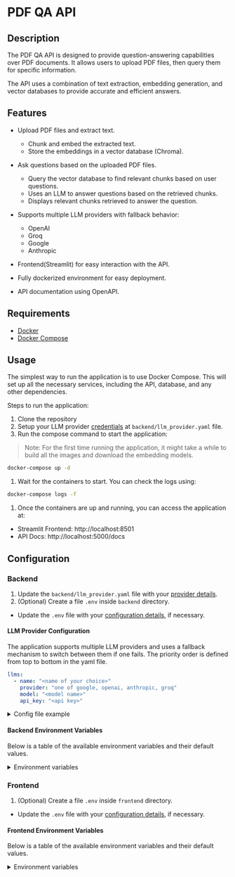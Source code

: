 # PDF QA API
## Description
The PDF QA API is designed to provide question-answering capabilities over PDF documents. It allows users to upload PDF files, then query them for specific information.

The API uses a combination of text extraction, embedding generation, and vector databases to provide accurate and efficient answers.

## Features
- Upload PDF files and extract text.
  - Chunk and embed the extracted text.
  - Store the embeddings in a vector database (Chroma).
- Ask questions based on the uploaded PDF files.
  - Query the vector database to find relevant chunks based on user questions.
  - Uses an LLM to answer questions based on the retrieved chunks.
  - Displays relevant chunks retrieved to answer the question.

- Supports multiple LLM providers with fallback behavior:
  - OpenAI
  - Groq
  - Google
  - Anthropic

- Frontend(Streamlit) for easy interaction with the API.

- Fully dockerized environment for easy deployment.
- API documentation using OpenAPI.

## Requirements
- [Docker](https://www.docker.com/)
- [Docker Compose](https://docs.docker.com/compose/install/)

## Usage
The simplest way to run the application is to use Docker Compose. This will set up all the necessary services, including the API, database, and any other dependencies.

Steps to run the application:
1. Clone the repository
1. Setup your LLM provider [credentials](#llm-provider-configuration) at `backend/llm_provider.yaml` file.
1. Run the compose command to start the application:
  > Note: For the first time running the application, it might take a while to build all the images and download the embedding models.
  ```bash
  docker-compose up -d
  ```
1. Wait for the containers to start. You can check the logs using:
  ```bash
  docker-compose logs -f
  ```
1. Once the containers are up and running, you can access the application at:
  - Streamlit Frontend: http://localhost:8501
  - API Docs: http://localhost:5000/docs

## Configuration
### Backend
1. Update the `backend/llm_provider.yaml` file with your [provider details](#llm-provider-configuration).
1. (Optional) Create a file `.env` inside `backend` directory.
  - Update the `.env` file with your [configuration details](#backend-environment-variables), if necessary.

#### LLM Provider Configuration
The application supports multiple LLM providers and uses a fallback mechanism to switch between them if one fails. The priority order is defined from top to bottom in the yaml file.
```yaml
llms:
  - name: "<name of your choice>"
    provider: "one of google, openai, anthropic, groq"
    model: "<model name>"
    api_key: "<api key>"
```

<details>
<summary>Config file example</summary>

```yaml
llms:
  - name: "primary-google"
    provider: "google"
    model: "gemma3"
    api_key: "<google aistudio api key>"
  - name: "fallback"
    provider: "openai"
    model: "gpt-3.5-turbo"
    api_key: "<openai api key>"
```

</details>

#### Backend Environment Variables
Below is a table of the available environment variables and their default values.
<details>
<summary>Environment variables</summary>

|Variable				|Description							|Default Value		|
|:---					|:---									|:---:				|
|ENVIRONMENT			|Deploy environment (dev, prod, etc.)	|"dev"				|
|PORT					|-										|5000				|
|LOG_LEVEL				|-										|"DEBUG"			|
|CORRELATION_ID_HEADER	|Correlation header used for tracing.	|"X-Request-ID"		|
|EMBEDDING_MODEL		|Model used to compute embeddings.		|"all-MiniLM-L6-v2"	|
|CHROMA_HOST			|URI to Chroma DB host.					|"chromadb"			|
|CHROMA_PORT			|-										|8000				|
|CHROMA_COLLECTION		|-										|"pdf_chunks"		|
</details>

### Frontend
1. (Optional) Create a file `.env` inside `frontend` directory.
  - Update the `.env` file with your [configuration details](#environment-variables), if necessary.

#### Frontend Environment Variables
Below is a table of the available environment variables and their default values.
<details>
<summary>Environment variables</summary>

|Variable	|Description|Default Value			|
|:---		|:---		|:---:					|
|BACKEND_URL|-			|"http://backend:5000"	|

